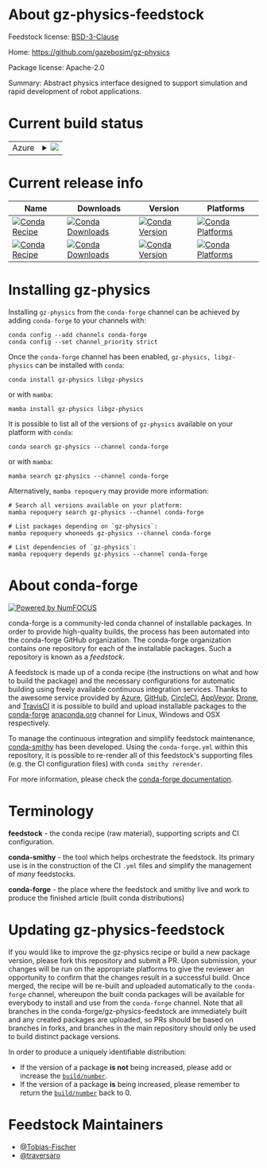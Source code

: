 About gz-physics-feedstock
==========================

Feedstock license: [BSD-3-Clause](https://github.com/conda-forge/gz-physics-feedstock/blob/main/LICENSE.txt)

Home: https://github.com/gazebosim/gz-physics

Package license: Apache-2.0

Summary: Abstract physics interface designed to support simulation and rapid development of robot applications.

Current build status
====================


<table>
    
  <tr>
    <td>Azure</td>
    <td>
      <details>
        <summary>
          <a href="https://dev.azure.com/conda-forge/feedstock-builds/_build/latest?definitionId=17651&branchName=main">
            <img src="https://dev.azure.com/conda-forge/feedstock-builds/_apis/build/status/gz-physics-feedstock?branchName=main">
          </a>
        </summary>
        <table>
          <thead><tr><th>Variant</th><th>Status</th></tr></thead>
          <tbody><tr>
              <td>linux_64</td>
              <td>
                <a href="https://dev.azure.com/conda-forge/feedstock-builds/_build/latest?definitionId=17651&branchName=main">
                  <img src="https://dev.azure.com/conda-forge/feedstock-builds/_apis/build/status/gz-physics-feedstock?branchName=main&jobName=linux&configuration=linux%20linux_64_" alt="variant">
                </a>
              </td>
            </tr><tr>
              <td>linux_aarch64</td>
              <td>
                <a href="https://dev.azure.com/conda-forge/feedstock-builds/_build/latest?definitionId=17651&branchName=main">
                  <img src="https://dev.azure.com/conda-forge/feedstock-builds/_apis/build/status/gz-physics-feedstock?branchName=main&jobName=linux&configuration=linux%20linux_aarch64_" alt="variant">
                </a>
              </td>
            </tr><tr>
              <td>linux_ppc64le</td>
              <td>
                <a href="https://dev.azure.com/conda-forge/feedstock-builds/_build/latest?definitionId=17651&branchName=main">
                  <img src="https://dev.azure.com/conda-forge/feedstock-builds/_apis/build/status/gz-physics-feedstock?branchName=main&jobName=linux&configuration=linux%20linux_ppc64le_" alt="variant">
                </a>
              </td>
            </tr><tr>
              <td>osx_64</td>
              <td>
                <a href="https://dev.azure.com/conda-forge/feedstock-builds/_build/latest?definitionId=17651&branchName=main">
                  <img src="https://dev.azure.com/conda-forge/feedstock-builds/_apis/build/status/gz-physics-feedstock?branchName=main&jobName=osx&configuration=osx%20osx_64_" alt="variant">
                </a>
              </td>
            </tr><tr>
              <td>osx_arm64</td>
              <td>
                <a href="https://dev.azure.com/conda-forge/feedstock-builds/_build/latest?definitionId=17651&branchName=main">
                  <img src="https://dev.azure.com/conda-forge/feedstock-builds/_apis/build/status/gz-physics-feedstock?branchName=main&jobName=osx&configuration=osx%20osx_arm64_" alt="variant">
                </a>
              </td>
            </tr><tr>
              <td>win_64</td>
              <td>
                <a href="https://dev.azure.com/conda-forge/feedstock-builds/_build/latest?definitionId=17651&branchName=main">
                  <img src="https://dev.azure.com/conda-forge/feedstock-builds/_apis/build/status/gz-physics-feedstock?branchName=main&jobName=win&configuration=win%20win_64_" alt="variant">
                </a>
              </td>
            </tr>
          </tbody>
        </table>
      </details>
    </td>
  </tr>
</table>

Current release info
====================

| Name | Downloads | Version | Platforms |
| --- | --- | --- | --- |
| [![Conda Recipe](https://img.shields.io/badge/recipe-gz--physics-green.svg)](https://anaconda.org/conda-forge/gz-physics) | [![Conda Downloads](https://img.shields.io/conda/dn/conda-forge/gz-physics.svg)](https://anaconda.org/conda-forge/gz-physics) | [![Conda Version](https://img.shields.io/conda/vn/conda-forge/gz-physics.svg)](https://anaconda.org/conda-forge/gz-physics) | [![Conda Platforms](https://img.shields.io/conda/pn/conda-forge/gz-physics.svg)](https://anaconda.org/conda-forge/gz-physics) |
| [![Conda Recipe](https://img.shields.io/badge/recipe-libgz--physics-green.svg)](https://anaconda.org/conda-forge/libgz-physics) | [![Conda Downloads](https://img.shields.io/conda/dn/conda-forge/libgz-physics.svg)](https://anaconda.org/conda-forge/libgz-physics) | [![Conda Version](https://img.shields.io/conda/vn/conda-forge/libgz-physics.svg)](https://anaconda.org/conda-forge/libgz-physics) | [![Conda Platforms](https://img.shields.io/conda/pn/conda-forge/libgz-physics.svg)](https://anaconda.org/conda-forge/libgz-physics) |

Installing gz-physics
=====================

Installing `gz-physics` from the `conda-forge` channel can be achieved by adding `conda-forge` to your channels with:

```
conda config --add channels conda-forge
conda config --set channel_priority strict
```

Once the `conda-forge` channel has been enabled, `gz-physics, libgz-physics` can be installed with `conda`:

```
conda install gz-physics libgz-physics
```

or with `mamba`:

```
mamba install gz-physics libgz-physics
```

It is possible to list all of the versions of `gz-physics` available on your platform with `conda`:

```
conda search gz-physics --channel conda-forge
```

or with `mamba`:

```
mamba search gz-physics --channel conda-forge
```

Alternatively, `mamba repoquery` may provide more information:

```
# Search all versions available on your platform:
mamba repoquery search gz-physics --channel conda-forge

# List packages depending on `gz-physics`:
mamba repoquery whoneeds gz-physics --channel conda-forge

# List dependencies of `gz-physics`:
mamba repoquery depends gz-physics --channel conda-forge
```


About conda-forge
=================

[![Powered by
NumFOCUS](https://img.shields.io/badge/powered%20by-NumFOCUS-orange.svg?style=flat&colorA=E1523D&colorB=007D8A)](https://numfocus.org)

conda-forge is a community-led conda channel of installable packages.
In order to provide high-quality builds, the process has been automated into the
conda-forge GitHub organization. The conda-forge organization contains one repository
for each of the installable packages. Such a repository is known as a *feedstock*.

A feedstock is made up of a conda recipe (the instructions on what and how to build
the package) and the necessary configurations for automatic building using freely
available continuous integration services. Thanks to the awesome service provided by
[Azure](https://azure.microsoft.com/en-us/services/devops/), [GitHub](https://github.com/),
[CircleCI](https://circleci.com/), [AppVeyor](https://www.appveyor.com/),
[Drone](https://cloud.drone.io/welcome), and [TravisCI](https://travis-ci.com/)
it is possible to build and upload installable packages to the
[conda-forge](https://anaconda.org/conda-forge) [anaconda.org](https://anaconda.org/)
channel for Linux, Windows and OSX respectively.

To manage the continuous integration and simplify feedstock maintenance,
[conda-smithy](https://github.com/conda-forge/conda-smithy) has been developed.
Using the ``conda-forge.yml`` within this repository, it is possible to re-render all of
this feedstock's supporting files (e.g. the CI configuration files) with ``conda smithy rerender``.

For more information, please check the [conda-forge documentation](https://conda-forge.org/docs/).

Terminology
===========

**feedstock** - the conda recipe (raw material), supporting scripts and CI configuration.

**conda-smithy** - the tool which helps orchestrate the feedstock.
                   Its primary use is in the construction of the CI ``.yml`` files
                   and simplify the management of *many* feedstocks.

**conda-forge** - the place where the feedstock and smithy live and work to
                  produce the finished article (built conda distributions)


Updating gz-physics-feedstock
=============================

If you would like to improve the gz-physics recipe or build a new
package version, please fork this repository and submit a PR. Upon submission,
your changes will be run on the appropriate platforms to give the reviewer an
opportunity to confirm that the changes result in a successful build. Once
merged, the recipe will be re-built and uploaded automatically to the
`conda-forge` channel, whereupon the built conda packages will be available for
everybody to install and use from the `conda-forge` channel.
Note that all branches in the conda-forge/gz-physics-feedstock are
immediately built and any created packages are uploaded, so PRs should be based
on branches in forks, and branches in the main repository should only be used to
build distinct package versions.

In order to produce a uniquely identifiable distribution:
 * If the version of a package **is not** being increased, please add or increase
   the [``build/number``](https://docs.conda.io/projects/conda-build/en/latest/resources/define-metadata.html#build-number-and-string).
 * If the version of a package **is** being increased, please remember to return
   the [``build/number``](https://docs.conda.io/projects/conda-build/en/latest/resources/define-metadata.html#build-number-and-string)
   back to 0.

Feedstock Maintainers
=====================

* [@Tobias-Fischer](https://github.com/Tobias-Fischer/)
* [@traversaro](https://github.com/traversaro/)

